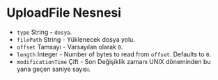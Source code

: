 # UploadFile Nesnesi

* `type` String - `dosya`.
* `filePath` String - Yüklenecek dosya yolu.
* `offset` Tamsayı - Varsayılan olarak `0`.
* `length` Integer - Number of bytes to read from `offset`. Defaults to `0`.
* `modificationTime` Çift - Son Değişiklik zamanı UNIX döneminden bu yana geçen saniye sayısı.
